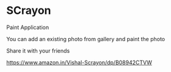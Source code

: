 # SCrayon

Paint Application

You can add an existing photo from gallery and paint the photo

Share it with your friends


https://www.amazon.in/Vishal-Scrayon/dp/B08942CTVW
